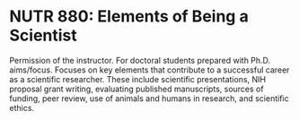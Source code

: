 # NUTR 880: Elements of Being a Scientist

Permission of the instructor. For doctoral students prepared with Ph.D. aims/focus. Focuses on key elements that contribute to a successful career as a scientific researcher. These include scientific presentations, NIH proposal grant writing, evaluating published manuscripts, sources of funding, peer review, use of animals and humans in research, and scientific ethics.
